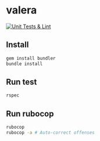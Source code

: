 # valera

[![Unit Tests & Lint](https://github.com/karchevilya/valera/actions/workflows/main.yml/badge.svg)](https://github.com/karchevilya/valera/actions/workflows/main.yml)


## Install

```bash
gem install bundler
bundle install
```

## Run test

```bash
rspec
```

## Run rubocop

```bash
rubocop
rubocop -a # Auto-correct offenses
```